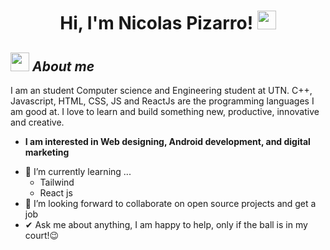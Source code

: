 <h1 align="center">
Hi, I'm Nicolas Pizarro!
	<a href="https://github.com/Bouaskaoun" target="_self">
		<img src="https://media.giphy.com/media/hvRJCLFzcasrR4ia7z/giphy.gif" width="30">
	</a>
</h1>

## <img src="https://media.giphy.com/media/ObNTw8Uzwy6KQ/giphy.gif" width="30px">&nbsp;***About me***

I am an student Computer science and Engineering student at UTN. C++, Javascript, HTML, CSS, JS and ReactJs are the programming languages I am good at. I love to learn and build something new, productive, innovative and creative.
* **I am interested in Web designing, Android development, and digital marketing**
- 🌱 I’m currently learning ...
  - Tailwind
  - React js
- 👯 I’m looking forward to collaborate on open source projects and get a job
- ✔ Ask me about anything, I am happy to help, only if the ball is in my court!😉<br>
